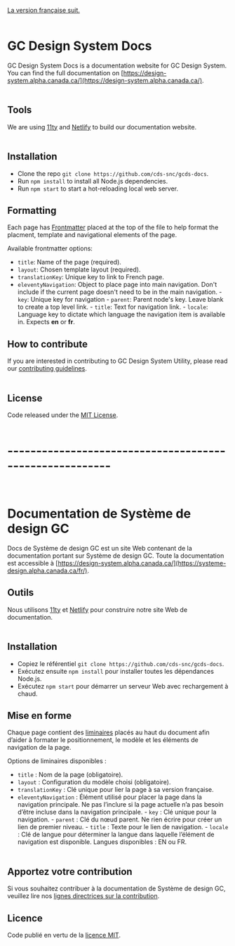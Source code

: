 [La version française suit.](#documentation-de-système-de-design-gc)
<br/>
<br/>

# GC Design System Docs

GC Design System Docs is a documentation website for GC Design System. You can find the full documentation on [https://design-system.alpha.canada.ca/](https://design-system.alpha.canada.ca/).
<br/>
<br/>

## Tools

We are using [11ty](https://www.11ty.dev/docs/) and [Netlify](https://docs.netlify.com/) to build our documentation website.
<br/>
<br/>

## Installation

- Clone the repo `git clone https://github.com/cds-snc/gcds-docs`.
- Run `npm install` to install all Node.js dependencies.
- Run `npm start` to start a hot-reloading local web server.
  <br/>

## Formatting

Each page has [Frontmatter](https://www.scribendi.com/academy/articles/front_matter.en.html#:~:text=Front%20matter%20is%20the%20first,a%20preface%2C%20and%20much%20more.) placed at the top of the file to help format the placment, template and navigational elements of the page.

Available frontmatter options:

- `title`: Name of the page (required).
- `layout`: Chosen template layout (required).
- `translationKey`: Unique key to link to French page.
- `eleventyNavigation`: Object to place page into main navigation. Don't include if the current page doesn't need to be in the main navigation. - `key`: Unique key for navigation - `parent`: Parent node's key. Leave blank to create a top level link. - `title`: Text for navigation link. - `locale`: Language key to dictate which language the navigation item is available in. Expects **en** or **fr**.
  <br/>

## How to contribute

If you are interested in contributing to GC Design System Utility, please read our [contributing guidelines](https://github.com/cds-snc/gcds-docs/blob/main/CONTRIBUTING.md).
<br/>
<br/>

## License

Code released under the [MIT License](https://github.com/cds-snc/gcds-docs/blob/main/LICENSE).
<br/>
<br/>

# --------------------------------------------------------

<br/>

# Documentation de Système de design GC

Docs de Système de design GC est un site Web contenant de la documentation portant sur Système de design GC. Toute la documentation est accessible à [https://design-system.alpha.canada.ca/](https://systeme-design.alpha.canada.ca/fr/).

## Outils

Nous utilisons [11ty](https://www.11ty.dev/docs/) et [Netlify](https://docs.netlify.com/) pour construire notre site Web de documentation.
<br/>
<br/>

## Installation

- Copiez le référentiel `git clone https://github.com/cds-snc/gcds-docs`.
- Exécutez ensuite `npm install` pour installer toutes les dépendances Node.js.
- Exécutez `npm start` pour démarrer un serveur Web avec rechargement à chaud.
  <br/>

## Mise en forme

Chaque page contient des [liminaires](https://www.scribendi.com/academy/articles/front_matter.en.html#:~:text=Front%20matter%20is%20the%20first,a%20preface%2C%20and%20much%20more.) placés au haut du document afin d’aider à formater le positionnement, le modèle et les éléments de navigation de la page.

Options de liminaires disponibles :

- `title` : Nom de la page (obligatoire).
- `layout` : Configuration du modèle choisi (obligatoire).
- `translationKey` : Clé unique pour lier la page à sa version française.
- `eleventyNavigation` : Élément utilisé pour placer la page dans la navigation principale. Ne pas l’inclure si la page actuelle n’a pas besoin d’être incluse dans la navigation principale. - `key` : Clé unique pour la navigation. - `parent` : Clé du nœud parent. Ne rien écrire pour créer un lien de premier niveau. - `title` : Texte pour le lien de navigation. - `locale` : Clé de langue pour déterminer la langue dans laquelle l’élément de navigation est disponible. Langues disponibles : EN ou FR.
  <br/>
  <br/>

## Apportez votre contribution

Si vous souhaitez contribuer à la documentation de Système de design GC, veuillez lire nos [lignes directrices sur la contribution](https://github.com/cds-snc/gcds-docs/blob/main/CONTRIBUTING.md).
<br/>

## Licence

Code publié en vertu de la [licence MIT](https://github.com/cds-snc/gcds-docs/blob/main/LICENSE).
